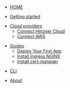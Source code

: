 <!-- docs/_sidebar.md -->
* [HOME](/)
<!-- * [How it works](how-it-works.md) -->
* [Getting started](/getting-started.md)
<!--  * [Create cluster](Get-started/create-cluster.md) -->
<!--  * [Deploy your first app](Get-started/deploy-app.md) -->
* [Cloud providers](/Cloud-providers/)
  * [Connect Hetzner Cloud](/Cloud-providers/connect-hetzner-cloud.md)
  * [Connect AWS](/Cloud-providers/connect-aws.md)
<!--  * [Increase quotas](./Cloud-providers/quotas.md) -->
* [Guides](/Guides/)
  * [Deploy Your First App](/Guides/deploy-your-first-app.md)
  * [Install Ingress NGINX](/Guides/ingress-nginx.md)
  * [Install cert-manager](/Guides/cert-manager.md)
<!--  * [Use GitHub registry](./Guides/use-gh-registry.md) -->
* [CLI](/CLI.md)
<!-- * [FAQ](FAQ.md) -->
* [About](/about.md)
